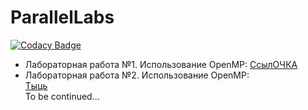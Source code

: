 # ParallelLabs

[![Codacy Badge](https://api.codacy.com/project/badge/Grade/065afdb2f3ea44bf8750933fe414c954)][codacy-badge]

* Лабораторная работа №1. Использование OpenMP:
  [СсылОЧКА](https://github.com/Chupakabra0/ParallelLabs/tree/main/ParallelLab1)<br/>
* Лабораторная работа №2. Использование OpenMP:  
  [Тыць](#)  
  To be continued...

[codacy-badge]: https://app.codacy.com/gh/Chupakabra0/ParallelLabs?utm_source=github.com&utm_medium=referral&utm_content=Chupakabra0/ParallelLabs&utm_campaign=Badge_Grade_Settings